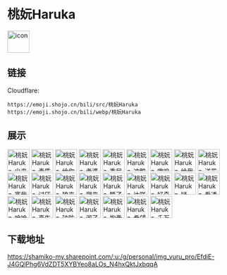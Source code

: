 # 桃妧Haruka
<img src="https://emoji.shojo.cn/bili/src/桃妧Haruka/icon.png" width="50" height="50" alt="icon">

## 链接
Cloudflare:
```
https://emoji.shojo.cn/bili/src/桃妧Haruka
https://emoji.shojo.cn/bili/webp/桃妧Haruka
```
## 展示
<img src="https://emoji.shojo.cn/bili/src/桃妧Haruka/桃妧Haruka-少来这桃.png" width="50" height="50" alt="桃妧Haruka-少来这桃">
<img src="https://emoji.shojo.cn/bili/src/桃妧Haruka/桃妧Haruka-素质素质.png" width="50" height="50" alt="桃妧Haruka-素质素质">
<img src="https://emoji.shojo.cn/bili/src/桃妧Haruka/桃妧Haruka-给你一锤.png" width="50" height="50" alt="桃妧Haruka-给你一锤">
<img src="https://emoji.shojo.cn/bili/src/桃妧Haruka/桃妧Haruka-老婆亲亲.png" width="50" height="50" alt="桃妧Haruka-老婆亲亲">
<img src="https://emoji.shojo.cn/bili/src/桃妧Haruka/桃妧Haruka-委屈巴巴.png" width="50" height="50" alt="桃妧Haruka-委屈巴巴">
<img src="https://emoji.shojo.cn/bili/src/桃妧Haruka/桃妧Haruka-冲鸭.png" width="50" height="50" alt="桃妧Haruka-冲鸭">
<img src="https://emoji.shojo.cn/bili/src/桃妧Haruka/桃妧Haruka-嗷呜.png" width="50" height="50" alt="桃妧Haruka-嗷呜">
<img src="https://emoji.shojo.cn/bili/src/桃妧Haruka/桃妧Haruka-给我看看.png" width="50" height="50" alt="桃妧Haruka-给我看看">
<img src="https://emoji.shojo.cn/bili/src/桃妧Haruka/桃妧Haruka-送花.png" width="50" height="50" alt="桃妧Haruka-送花">
<img src="https://emoji.shojo.cn/bili/src/桃妧Haruka/桃妧Haruka-塞我兜里.png" width="50" height="50" alt="桃妧Haruka-塞我兜里">
<img src="https://emoji.shojo.cn/bili/src/桃妧Haruka/桃妧Haruka-讨厌.png" width="50" height="50" alt="桃妧Haruka-讨厌">
<img src="https://emoji.shojo.cn/bili/src/桃妧Haruka/桃妧Haruka-狼来了！.png" width="50" height="50" alt="桃妧Haruka-狼来了！">
<img src="https://emoji.shojo.cn/bili/src/桃妧Haruka/桃妧Haruka-爬来爬去.png" width="50" height="50" alt="桃妧Haruka-爬来爬去">
<img src="https://emoji.shojo.cn/bili/src/桃妧Haruka/桃妧Haruka-睡了勿扰.png" width="50" height="50" alt="桃妧Haruka-睡了勿扰">
<img src="https://emoji.shojo.cn/bili/src/桃妧Haruka/桃妧Haruka-达咩达咩.png" width="50" height="50" alt="桃妧Haruka-达咩达咩">
<img src="https://emoji.shojo.cn/bili/src/桃妧Haruka/桃妧Haruka-好奇怪哦.png" width="50" height="50" alt="桃妧Haruka-好奇怪哦">
<img src="https://emoji.shojo.cn/bili/src/桃妧Haruka/桃妧Haruka-疑惑？.png" width="50" height="50" alt="桃妧Haruka-疑惑？">
<img src="https://emoji.shojo.cn/bili/src/桃妧Haruka/桃妧Haruka-看透.png" width="50" height="50" alt="桃妧Haruka-看透">
<img src="https://emoji.shojo.cn/bili/src/桃妧Haruka/桃妧Haruka-哈哈.png" width="50" height="50" alt="桃妧Haruka-哈哈">
<img src="https://emoji.shojo.cn/bili/src/桃妧Haruka/桃妧Haruka-真牛.png" width="50" height="50" alt="桃妧Haruka-真牛">
<img src="https://emoji.shojo.cn/bili/src/桃妧Haruka/桃妧Haruka-破防.png" width="50" height="50" alt="桃妧Haruka-破防">
<img src="https://emoji.shojo.cn/bili/src/桃妧Haruka/桃妧Haruka-溜了溜了.png" width="50" height="50" alt="桃妧Haruka-溜了溜了">
<img src="https://emoji.shojo.cn/bili/src/桃妧Haruka/桃妧Haruka-抱拳了.png" width="50" height="50" alt="桃妧Haruka-抱拳了">
<img src="https://emoji.shojo.cn/bili/src/桃妧Haruka/桃妧Haruka-希望人没事.png" width="50" height="50" alt="桃妧Haruka-希望人没事">
<img src="https://emoji.shojo.cn/bili/src/桃妧Haruka/桃妧Haruka-千万不要呀.png" width="50" height="50" alt="桃妧Haruka-千万不要呀">

## 下载地址

https://shamiko-my.sharepoint.com/:u:/g/personal/img_yuru_pro/EfdiE-J4GQlPhg6VdZDT5XYBYeo8aLOs_N4hxQktJxbqqA
